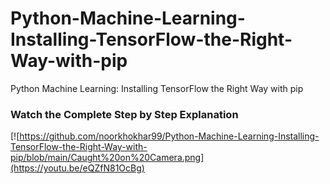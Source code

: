 # Python-Machine-Learning-Installing-TensorFlow-the-Right-Way-with-pip
Python Machine Learning: Installing TensorFlow the Right Way with pip


### Watch the Complete Step by Step Explanation

[![https://github.com/noorkhokhar99/Python-Machine-Learning-Installing-TensorFlow-the-Right-Way-with-pip/blob/main/Caught%20on%20Camera.png](https://youtu.be/eQZfN81OcBg)
